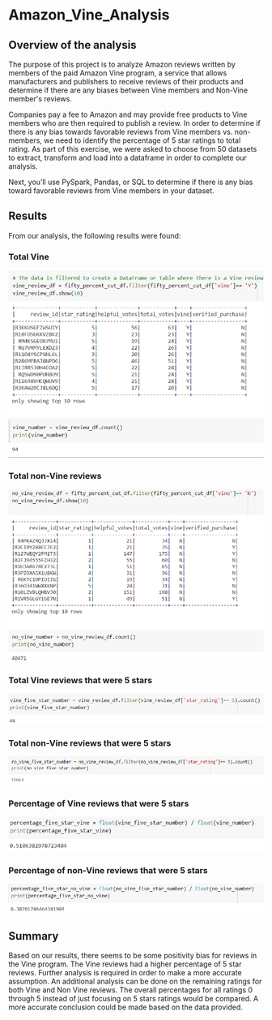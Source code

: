 # Amazon_Vine_Analysis
## Overview of the analysis
  The purpose of this project is to analyze Amazon reviews written by members of the paid Amazon Vine program, a service that allows manufacturers and publishers to receive reviews of their products and determine if there are any biases between Vine members and Non-Vine member's reviews.

Companies pay a fee to Amazon and may provide free products to Vine members who are then required to publish a review. In order to determine if there is any bias towards favorable reviews from Vine members vs. non-members, we need to identify the percentage of 5 star ratings to total rating. As part of this exercise, we were asked to choose from 50 datasets to extract, transform and load into a dataframe in order to complete our analysis.

Next, you’ll use PySpark, Pandas, or SQL to determine if there is any bias toward favorable reviews from Vine members in your dataset.

## Results
From our analysis, the following results were found: 
### Total Vine 
![](https://github.com/Mousse10/Amazon_Vine_Analysis/blob/main/Resources/Vine%201.PNG)
### Total non-Vine reviews
![](https://github.com/Mousse10/Amazon_Vine_Analysis/blob/main/Resources/Vine%202.PNG)
### Total Vine reviews that were 5 stars
![](https://github.com/Mousse10/Amazon_Vine_Analysis/blob/main/Resources/Vine%203.PNG)
### Total non-Vine reviews that were 5 stars
![](https://github.com/Mousse10/Amazon_Vine_Analysis/blob/main/Resources/Vine%204.PNG)
### Percentage of Vine reviews that were 5 stars
![](https://github.com/Mousse10/Amazon_Vine_Analysis/blob/main/Resources/Vine%206.PNG)
### Percentage of non-Vine reviews that were 5 stars
![](https://github.com/Mousse10/Amazon_Vine_Analysis/blob/main/Resources/Vine%205.PNG)

## Summary
  Based on our results, there seems to be some positivity bias for reviews in the Vine program. The Vine reviews had a higher percentage of 5 star reviews. Further analysis is required in order to make a more accurate assumption. An additional analysis can be done on the remaining ratings for both Vine and Non Vine reviews. The overall percentages for all ratings 0 through 5 instead of just focusing on 5 stars ratings would be compared. A more accurate conclusion could be made based on the data provided. 
